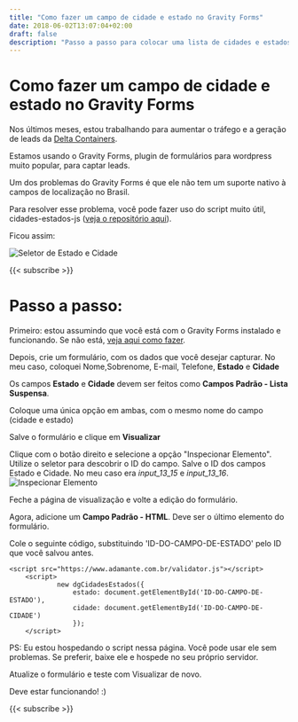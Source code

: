 ```yaml
---
title: "Como fazer um campo de cidade e estado no Gravity Forms"
date: 2018-06-02T13:07:04+02:00
draft: false
description: "Passo a passo para colocar uma lista de cidades e estados brasileiras no Gravity Forms"
---
```

# Como fazer um campo de cidade e estado no Gravity Forms

Nos últimos meses, estou trabalhando para aumentar o tráfego e a geração de leads da [Delta Containers](https://deltacontainers.com.br/).

Estamos usando o Gravity Forms, plugin de formulários para wordpress muito popular, para captar leads. 

Um dos problemas do Gravity Forms é que ele não tem um suporte nativo à campos de localização no Brasil.

Para resolver esse problema, você pode fazer uso do script muito útil, cidades-estados-js ([veja o repositório aqui](https://code.google.com/archive/p/cidades-estados-js/)).

Ficou assim:

![Seletor de Estado e Cidade](/../img/seletor.gif)

{{< subscribe >}}


# Passo a passo:

Primeiro: estou assumindo que você está com o Gravity Forms instalado e funcionando. Se não está, [veja aqui como fazer](http://www.wp24horas.com.br/wp-plugins/gravity-forms-plugin-de-formulario-de-contato-mais-amigavel-ao-iniciante-wordpress). 

Depois, crie um formulário, com os dados que você desejar capturar. No meu caso, coloquei Nome,Sobrenome, E-mail, Telefone, **Estado** e **Cidade**

Os campos **Estado** e **Cidade** devem ser feitos como **Campos Padrão - Lista Suspensa**. 

Coloque uma única opção em ambas, com o mesmo nome do campo (cidade e estado)

Salve o formulário e clique em **Visualizar**

Clique com o botão direito e selecione a opção "Inspecionar Elemento". Utilize o seletor para descobrir o ID do campo. Salve o ID dos campos Estado e Cidade. No meu caso era *input_13_15* e *input_13_16*.
![Inspecionar Elemento](/../img/inspecionar-elemento.gif)

Feche a página de visualização e volte a edição do formulário.

Agora, adicione um **Campo Padrão - HTML**. Deve ser o último elemento do formulário.

Cole o seguinte código, substituindo 'ID-DO-CAMPO-DE-ESTADO' pelo ID que você salvou antes.

    <script src="https://www.adamante.com.br/validator.js"></script>
        <script>
                new dgCidadesEstados({
                    estado: document.getElementById('ID-DO-CAMPO-DE-ESTADO'),
                    cidade: document.getElementById('ID-DO-CAMPO-DE-CIDADE')
                    });
        </script>

PS: Eu estou hospedando o script nessa página. Você pode usar ele sem problemas. Se preferir, baixe ele e hospede no seu próprio servidor.

Atualize o formulário e teste com Visualizar de novo.

Deve estar funcionando! :) 

{{< subscribe >}}
